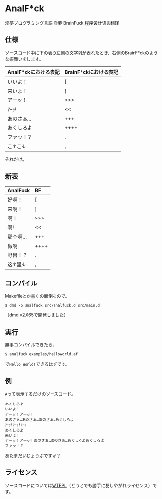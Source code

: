 # AnalF*ck

淫夢プログラミング言語 淫夢 BrainFuck 程序设计语言翻译

## 仕様

ソースコード中に下の表の左側の文字列が表れたとき、右側のBrainF*ckのような振舞いをします。

|AnalF*ckにおける表記|BrainF*ckにおける表記|
|--------------------|---------------------|
|      いいよ！      |         [           |
|      来いよ！      |         ]           |
|      アーッ！      |        >>>          |
|       ｱｰｯ!         |        <<           |
|     あのさぁ…     |        +++          |
|     あくしろよ     |       ++++          |
|     ファッ！？     |         .           |
|      こ↑こ↓      |         ,           |

それだけ。

## 新表

AnalFuck | BF
:-- | :--
好啊！ | [
来啊！ | ]
啊！ | >>>
啊! | <<
那个啊… | +++
做啊 | ++++
野兽！？ | .
这↑里↓ | ,

## コンパイル

Makefileとか書くの面倒なので。

```
$ dmd -o analfuck src/analfuck.d src/main.d
```

（dmd v2.065で開発しました）

## 実行

無事コンパイルできたら、

```
$ analfuck examples/helloworld.af
```

で`Hello World!`できるはずです。

## 例

`A`って表示するだけのソースコード。

```
あくしろよ
いいよ！
アーッ！アーッ！
あのさぁ…あのさぁ…あのさぁ…あくしろよ
ｱｰｯ!ｱｰｯ!ｱｰｯ!
あくしろよ
来いよ！
アーッ！アーッ！あのさぁ…あのさぁ…あくしろよあくしろよ
ファッ！？
```

あたまだいじょうぶですか？

## ライセンス

ソースコードについては[WTFPL](http://www.wtfpl.net)（どうとでも勝手に犯しやがれライセンス）です。

